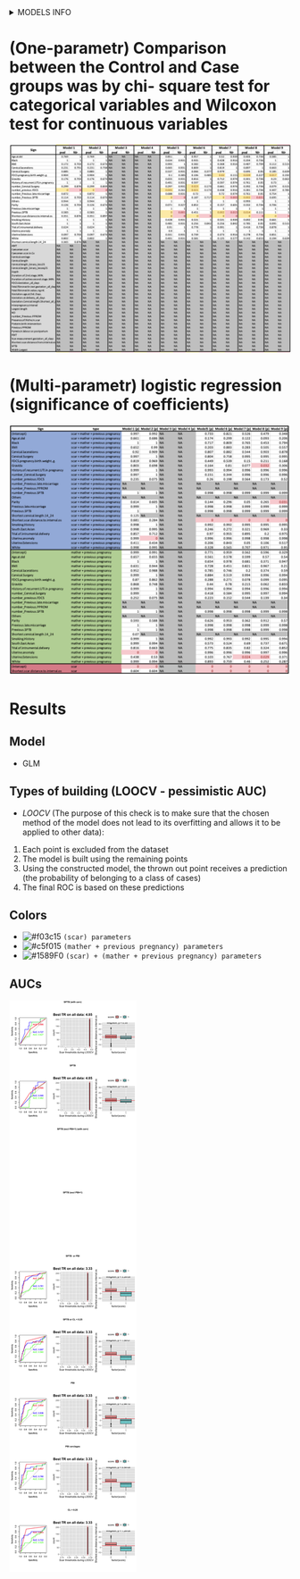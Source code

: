 <details>
  <summary>MODELS INFO </summary>

**1** SAMPLES=204: CASES/CONTROLS: 7/197; FEATURES: Excluded (5):Pyrexia.in.labour.or.postpartum,Interpregnancy.interval,Duration.of.2nd.stage..MIN.,Duration.of.active.second.stage..MIN.,Fetal.fibronectin.value..ng.ml.; FEATURES: With NA (5):Trial.of.intrumental.delivery,Uterine.Extensions,Cervical.lacerations,FDCS.pregnancy.birth.weight..g.,Shortest.scar.distance.to.internal.os; FEATURES: Good (20):White,Black,South.East.Asian,Others,Smoking.History,Previous.SPTB,Previous.late.miscarriage,Cervical.Surgery,Uterine.anomaly,History.of.recurrent.UTI.in.pregnancy,BMI,Age.at.del,Gravida,Parity,number_Previous.SPTB,number_Previous.PPROM,number_Previous.late.miscarriage,number_Cervical.Surgery,number_previous.FDCS,Shortest.cervical.length.14_24

**2** SAMPLES=204: CASES/CONTROLS: 7/197; FEATURES: Excluded (5):Pyrexia.in.labour.or.postpartum,Interpregnancy.interval,Duration.of.2nd.stage..MIN.,Duration.of.active.second.stage..MIN.,Fetal.fibronectin.value..ng.ml.; FEATURES: With NA (5):Trial.of.intrumental.delivery,Uterine.Extensions,Cervical.lacerations,FDCS.pregnancy.birth.weight..g.,Shortest.scar.distance.to.internal.os; FEATURES: Good (19):White,Black,South.East.Asian,Others,Smoking.History,Previous.SPTB,Previous.late.miscarriage,Cervical.Surgery,Uterine.anomaly,History.of.recurrent.UTI.in.pregnancy,BMI,Age.at.del,Gravida,Parity,number_Previous.SPTB,number_Previous.PPROM,number_Previous.late.miscarriage,number_Cervical.Surgery,number_previous.FDCS

**3** SAMPLES=179: CASES/CONTROLS: 5/174; FEATURES: Excluded (7):Cervical.lacerations,Pyrexia.in.labour.or.postpartum,Interpregnancy.interval,Duration.of.2nd.stage..MIN.,Duration.of.active.second.stage..MIN.,Fetal.fibronectin.value..ng.ml.,Shortest.scar.distance.to.internal.os; FEATURES: With NA (3):Trial.of.intrumental.delivery,Uterine.Extensions,FDCS.pregnancy.birth.weight..g.; FEATURES: Good (20):White,Black,South.East.Asian,Others,Smoking.History,Previous.SPTB,Previous.late.miscarriage,Cervical.Surgery,Uterine.anomaly,History.of.recurrent.UTI.in.pregnancy,BMI,Age.at.del,Gravida,Parity,number_Previous.SPTB,number_Previous.PPROM,number_Previous.late.miscarriage,number_Cervical.Surgery,number_previous.FDCS,Shortest.cervical.length.14_24

**4** SAMPLES=179: CASES/CONTROLS: 5/174; FEATURES: Excluded (7):Cervical.lacerations,Pyrexia.in.labour.or.postpartum,Interpregnancy.interval,Duration.of.2nd.stage..MIN.,Duration.of.active.second.stage..MIN.,Fetal.fibronectin.value..ng.ml.,Shortest.scar.distance.to.internal.os; FEATURES: With NA (3):Trial.of.intrumental.delivery,Uterine.Extensions,FDCS.pregnancy.birth.weight..g.; FEATURES: Good (19):White,Black,South.East.Asian,Others,Smoking.History,Previous.SPTB,Previous.late.miscarriage,Cervical.Surgery,Uterine.anomaly,History.of.recurrent.UTI.in.pregnancy,BMI,Age.at.del,Gravida,Parity,number_Previous.SPTB,number_Previous.PPROM,number_Previous.late.miscarriage,number_Cervical.Surgery,number_previous.FDCS

**5** SAMPLES=204: CASES/CONTROLS: 30/174; FEATURES: Excluded (5):Pyrexia.in.labour.or.postpartum,Interpregnancy.interval,Duration.of.2nd.stage..MIN.,Duration.of.active.second.stage..MIN.,Fetal.fibronectin.value..ng.ml.; FEATURES: With NA (5):Trial.of.intrumental.delivery,Uterine.Extensions,Cervical.lacerations,FDCS.pregnancy.birth.weight..g.,Shortest.scar.distance.to.internal.os; FEATURES: Good (19):White,Black,South.East.Asian,Others,Smoking.History,Previous.SPTB,Previous.late.miscarriage,Cervical.Surgery,Uterine.anomaly,History.of.recurrent.UTI.in.pregnancy,BMI,Age.at.del,Gravida,Parity,number_Previous.SPTB,number_Previous.PPROM,number_Previous.late.miscarriage,number_Cervical.Surgery,number_previous.FDCS

**6** SAMPLES=204: CASES/CONTROLS: 25/179; FEATURES: Excluded (5):Pyrexia.in.labour.or.postpartum,Interpregnancy.interval,Duration.of.2nd.stage..MIN.,Duration.of.active.second.stage..MIN.,Fetal.fibronectin.value..ng.ml.; FEATURES: With NA (5):Trial.of.intrumental.delivery,Uterine.Extensions,Cervical.lacerations,FDCS.pregnancy.birth.weight..g.,Shortest.scar.distance.to.internal.os; FEATURES: Good (19):White,Black,South.East.Asian,Others,Smoking.History,Previous.SPTB,Previous.late.miscarriage,Cervical.Surgery,Uterine.anomaly,History.of.recurrent.UTI.in.pregnancy,BMI,Age.at.del,Gravida,Parity,number_Previous.SPTB,number_Previous.PPROM,number_Previous.late.miscarriage,number_Cervical.Surgery,number_previous.FDCS

**7** SAMPLES=204: CASES/CONTROLS: 25/179; FEATURES: Excluded (5):Pyrexia.in.labour.or.postpartum,Interpregnancy.interval,Duration.of.2nd.stage..MIN.,Duration.of.active.second.stage..MIN.,Fetal.fibronectin.value..ng.ml.; FEATURES: With NA (5):Trial.of.intrumental.delivery,Uterine.Extensions,Cervical.lacerations,FDCS.pregnancy.birth.weight..g.,Shortest.scar.distance.to.internal.os; FEATURES: Good (19):White,Black,South.East.Asian,Others,Smoking.History,Previous.SPTB,Previous.late.miscarriage,Cervical.Surgery,Uterine.anomaly,History.of.recurrent.UTI.in.pregnancy,BMI,Age.at.del,Gravida,Parity,number_Previous.SPTB,number_Previous.PPROM,number_Previous.late.miscarriage,number_Cervical.Surgery,number_previous.FDCS

**8** SAMPLES=204: CASES/CONTROLS: 19/185; FEATURES: Excluded (5):Pyrexia.in.labour.or.postpartum,Interpregnancy.interval,Duration.of.2nd.stage..MIN.,Duration.of.active.second.stage..MIN.,Fetal.fibronectin.value..ng.ml.; FEATURES: With NA (5):Trial.of.intrumental.delivery,Uterine.Extensions,Cervical.lacerations,FDCS.pregnancy.birth.weight..g.,Shortest.scar.distance.to.internal.os; FEATURES: Good (19):White,Black,South.East.Asian,Others,Smoking.History,Previous.SPTB,Previous.late.miscarriage,Cervical.Surgery,Uterine.anomaly,History.of.recurrent.UTI.in.pregnancy,BMI,Age.at.del,Gravida,Parity,number_Previous.SPTB,number_Previous.PPROM,number_Previous.late.miscarriage,number_Cervical.Surgery,number_previous.FDCS

**9** SAMPLES=204: CASES/CONTROLS: 20/184; FEATURES: Excluded (5):Pyrexia.in.labour.or.postpartum,Interpregnancy.interval,Duration.of.2nd.stage..MIN.,Duration.of.active.second.stage..MIN.,Fetal.fibronectin.value..ng.ml.; FEATURES: With NA (5):Trial.of.intrumental.delivery,Uterine.Extensions,Cervical.lacerations,FDCS.pregnancy.birth.weight..g.,Shortest.scar.distance.to.internal.os; FEATURES: Good (19):White,Black,South.East.Asian,Others,Smoking.History,Previous.SPTB,Previous.late.miscarriage,Cervical.Surgery,Uterine.anomaly,History.of.recurrent.UTI.in.pregnancy,BMI,Age.at.del,Gravida,Parity,number_Previous.SPTB,number_Previous.PPROM,number_Previous.late.miscarriage,number_Cervical.Surgery,number_previous.FDCS

</details>

# (One-parametr) Comparison between the Control and Case groups was by chi- square test for categorical variables and Wilcoxon test for continuous variables

![Image](excl_prevPPROM_common_one_2.png)

# (Multi-parametr) logistic regression (significance of coefficients)
![Image](excl_prevPPROM_common_all_2.png)



# Results
## Model
- GLM

## Types of building (LOOCV - pessimistic AUC)
- *LOOCV* (The purpose of this check is to make sure that the chosen method of the model does not lead to its overfitting and allows it to be applied to other data):
1. Each point is excluded from the dataset
2. The model is built using the remaining points
3. Using the constructed model, the thrown out point receives a prediction (the probability of belonging to a class of cases)
4. The final ROC is based on these predictions

## Colors
- ![#f03c15](https://via.placeholder.com/15/f03c15/000000?text=+) `(scar) parameters`
- ![#c5f015](https://via.placeholder.com/15/c5f015/000000?text=+) `(mather + previous pregnancy) parameters`
- ![#1589F0](https://via.placeholder.com/15/1589F0/000000?text=+) `(scar) + (mather + previous pregnancy) parameters`

## AUCs
![Image](excl_prevPPROM_2fig.png)

